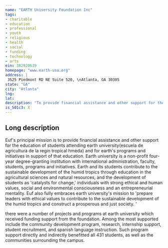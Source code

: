```yaml
---
name: "EARTH University Foundation Inc"
tags:
- charitable
- education
- professional
- youth
- religious
- health
- social
- funding
- technology
- arts
ein: 382920639
homepage: "www.earth-usa.org"
address: |
 3525 Piedmont RD NE Suite 520, \nAtlanta, GA 30305
state: "GA"
city: "Atlanta"
lng: 
lat: 
description: "To provide financial assistance and other support for the education of students attending earth university and for earth's programs and initiatives in support of that education. "
is_501c3: X
---
```


## Long description

Euf's principal mission is to provide financial assistance and other support for the education of students attending earth university(escuela de agricultura de la regin tropical hmeda) and for earth's programs and initiatives in support of that education. Earth university is a non-profit four-year degree-granting institution with international administration, faculty, students, programs and initiatives. Earth and its students contribute to the sustainable development of the humid tropics through education in the agricultural sciences and natural resources, and the development of students as 'catalysts for change,' individuals with strong ethical and human values, social and environmental consciousness and an entrepreneurial mentality. Euf also fully embraces earth university's mission to 'prepare leaders with ethical values to contribute to the sustainable development of the humid tropics and construct a prosperous and just society. '
  
  there were a number of projects and programs at earth university which received funding support from the foundation. Among the most supported include the community development program, research, internship support, student recruitment, and spanish language instruction. Such program support directly and indirectly benefitted all 431 students, as well as the communities surrounding the campus. 

